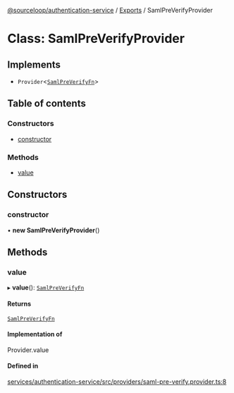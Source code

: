[@sourceloop/authentication-service](../README.md) / [Exports](../modules.md) / SamlPreVerifyProvider

# Class: SamlPreVerifyProvider

## Implements

- `Provider`<[`SamlPreVerifyFn`](../modules.md#samlpreverifyfn)\>

## Table of contents

### Constructors

- [constructor](SamlPreVerifyProvider.md#constructor)

### Methods

- [value](SamlPreVerifyProvider.md#value)

## Constructors

### constructor

• **new SamlPreVerifyProvider**()

## Methods

### value

▸ **value**(): [`SamlPreVerifyFn`](../modules.md#samlpreverifyfn)

#### Returns

[`SamlPreVerifyFn`](../modules.md#samlpreverifyfn)

#### Implementation of

Provider.value

#### Defined in

[services/authentication-service/src/providers/saml-pre-verify.provider.ts:8](https://github.com/sourcefuse/loopback4-microservice-catalog/blob/bc2553587/services/authentication-service/src/providers/saml-pre-verify.provider.ts#L8)
